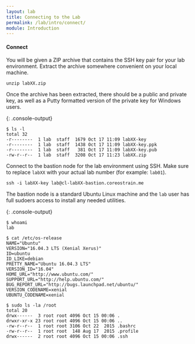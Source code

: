 ```yaml
---
layout: lab
title: Connecting to the Lab
permalink: /lab/intro/connect/
module: Introduction
---
```


#### Connect

You will be given a ZIP archive that contains the SSH key pair for your lab
environment. Extract the archive somewhere convenient on your local machine.

```
unzip labXX.zip
```

Once the archive has been extracted, there should be a public and private key,
as well as a Putty formatted version of the private key for Windows users.

{: .console-output}
```
$ ls -l
total 32
-r--------  1 lab  staff  1679 Oct 17 11:09 labXX-key
-r--------  1 lab  staff  1438 Oct 17 11:09 labXX-key.ppk
-r--------  1 lab  staff   381 Oct 17 11:09 labXX-key.pub
-rw-r--r--  1 lab  staff  3208 Oct 17 11:23 labXX.zip
```

Connect to the bastion node for the lab environment using SSH. Make sure to
replace `labXX` with your actual lab number (for example: `lab01`).

```
ssh -i labXX-key lab@cl-labXX-bastion.coreostrain.me
```

The bastion node is a standard Ubuntu Linux machine and the `lab` user has full
sudoers access to install any needed utilities.

{: .console-output}
```
$ whoami
lab

$ cat /etc/os-release
NAME="Ubuntu"
VERSION="16.04.3 LTS (Xenial Xerus)"
ID=ubuntu
ID_LIKE=debian
PRETTY_NAME="Ubuntu 16.04.3 LTS"
VERSION_ID="16.04"
HOME_URL="http://www.ubuntu.com/"
SUPPORT_URL="http://help.ubuntu.com/"
BUG_REPORT_URL="http://bugs.launchpad.net/ubuntu/"
VERSION_CODENAME=xenial
UBUNTU_CODENAME=xenial

$ sudo ls -la /root
total 20
drwx------  3 root root 4096 Oct 15 00:06 .
drwxr-xr-x 23 root root 4096 Oct 15 00:06 ..
-rw-r--r--  1 root root 3106 Oct 22  2015 .bashrc
-rw-r--r--  1 root root  148 Aug 17  2015 .profile
drwx------  2 root root 4096 Oct 15 00:06 .ssh
```
